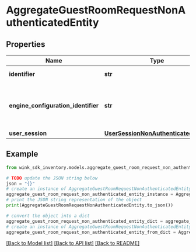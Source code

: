 # AggregateGuestRoomRequestNonAuthenticatedEntity


## Properties

Name | Type | Description | Notes
------------ | ------------- | ------------- | -------------
**identifier** | **str** | Record identifier | 
**engine_configuration_identifier** | **str** | The configuration identifier that was used during this call. | [optional] 
**user_session** | [**UserSessionNonAuthenticatedEntity**](UserSessionNonAuthenticatedEntity.md) |  | 

## Example

```python
from wink_sdk_inventory.models.aggregate_guest_room_request_non_authenticated_entity import AggregateGuestRoomRequestNonAuthenticatedEntity

# TODO update the JSON string below
json = "{}"
# create an instance of AggregateGuestRoomRequestNonAuthenticatedEntity from a JSON string
aggregate_guest_room_request_non_authenticated_entity_instance = AggregateGuestRoomRequestNonAuthenticatedEntity.from_json(json)
# print the JSON string representation of the object
print(AggregateGuestRoomRequestNonAuthenticatedEntity.to_json())

# convert the object into a dict
aggregate_guest_room_request_non_authenticated_entity_dict = aggregate_guest_room_request_non_authenticated_entity_instance.to_dict()
# create an instance of AggregateGuestRoomRequestNonAuthenticatedEntity from a dict
aggregate_guest_room_request_non_authenticated_entity_from_dict = AggregateGuestRoomRequestNonAuthenticatedEntity.from_dict(aggregate_guest_room_request_non_authenticated_entity_dict)
```
[[Back to Model list]](../README.md#documentation-for-models) [[Back to API list]](../README.md#documentation-for-api-endpoints) [[Back to README]](../README.md)


